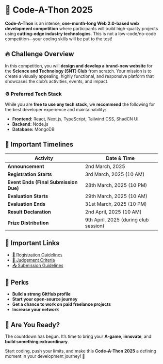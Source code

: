 # 🚀 Code-A-Thon 2025

**Code-A-Thon** is an intense, **one-month-long Web 2.0-based web development competition** where participants will build high-quality projects using **cutting-edge industry technologies**. This is not a low-code/no-code competition—your coding skills will be put to the test!

## 🔥 Challenge Overview
In this competition, you will **design and develop a brand-new website** for the **Science and Technology (SNT) Club** from scratch. Your mission is to create a visually appealing, highly functional, and responsive platform that showcases the club’s activities, events, and impact.

### ⚙ Preferred Tech Stack
While you are **free to use any tech stack**, we **recommend** the following for the best developer experience and maintainability:
- **Frontend:** React, Next.js, TypeScript, Tailwind CSS, ShadCN UI
- **Backend:** Node.js
- **Database:** MongoDB

## 📅 Important Timelines

| Activity | Date & Time |
|----------|------------|
| **Announcement** | 2nd March, 2025 |
| **Registration Starts** | 3rd March, 2025 (10 AM) |
| **Event Ends (Final Submission Due)** | 28th March, 2025 (10 PM) |
| **Evaluation Starts** | 29th March, 2025 (10 AM) |
| **Evaluation Ends** | 31st March, 2025 (10 PM) |
| **Result Declaration** | 2nd April, 2025 (10 AM) |
| **Prize Distribution** | 9th April, 2025 (during club session) |

## 🔗 Important Links
- [📌 Registration Guidelines](https://github.com/snt-club/Code-A-Thon-2025/blob/main/registration-guidelines.md)
- [📝 Judgement Criteria](https://github.com/snt-club/Code-A-Thon-2025/blob/main/judgement-criteria.md)
- [📤 Submission Guidelines](https://github.com/snt-club/Code-A-Thon-2025/blob/main/submission-guidelines.md)

## 🎁 Perks
- **Build a strong GitHub profile**
- **Start your open-source journey**
- **Get a chance to work on paid freelance projects**
- **Increase your network**

## 🚨 Are You Ready?
The countdown has begun. It’s time to bring your **A-game**, **innovate**, and **build something extraordinary**. 

Start coding, push your limits, and make this **Code-A-Thon 2025** a defining moment in your development journey! 🚀

